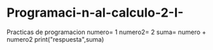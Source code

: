 # Programaci-n-al-calculo-2-I-
Practicas de programacion
numero= 1
numero2= 2
suma= numero + numero2
print("respuesta",suma)
